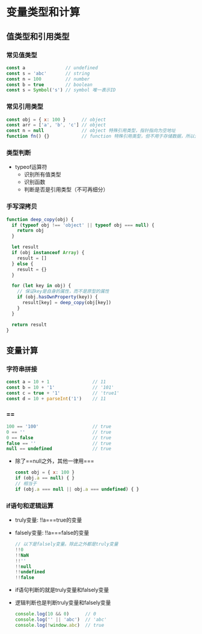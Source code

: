 # 变量类型和计算

## 值类型和引用类型

### 常见值类型

```js
const a               // undefined
const s = 'abc'       // string
const n = 100         // number
const b = true        // boolean
const s = Symbol('s') // symbol 唯一表示ID
```

### 常见引用类型

```js
const obj = { x: 100 }      // object
const arr = ['a', 'b', 'c'] // object
const n = null              // object 特殊引用类型，指针指向为空地址
function fn() {}            // function 特殊引用类型，但不用于存储数据，所以没有“拷贝，复制函数”这一说
```

### 类型判断

- typeof运算符
  - 识别所有值类型
  - 识别函数
  - 判断是否是引用类型（不可再细分）

### 手写深拷贝

```js
function deep_copy(obj) {
  if (typeof obj !== 'object' || typeof obj === null) {
    return obj
  }

  let result
  if (obj instanceof Array) {
    result = []
  } else {
    result = {}
  }

  for (let key in obj) {
    // 保证key是自身的属性，而不是原型的属性
    if (obj.hasOwnProperty(key)) {
      result[key] = deep_copy(obj[key])
    }
  }

  return result
}
```

## 变量计算

### 字符串拼接

```js
const a = 10 + 1                // 11
const b = 10 + '1'              // '101'
const c = true + '1'            // 'true1'
const d = 10 + parseInt('1')    // 11
```

### ==

```js
100 == '100'                    // true
0 == ''                         // true
0 == false                      // true
false == ''                     // true
null == undefined               // true
```

- 除了\==null之外，其他一律用\===

  ```js
  const obj = { x: 100 }
  if (obj.a == null) { }
  // 相当于
  if (obj.a === null || obj.a === undefined) { }
  ```

### if语句和逻辑运算

- truly变量: !!a===true的变量
- falsely变量: !!a===false的变量

  ```js
  // 以下是falsely变量。除此之外都是truly变量
  !!0
  !!NaN
  !!''
  !!null
  !!undefined
  !!false
  ```

- if语句判断的就是truly变量和falsely变量
- 逻辑判断也是判断truly变量和falsely变量

  ```js
  console.log(10 && 0)      // 0
  console.log('' || 'abc')  // 'abc'
  console.log(!window.abc)  // true
  ```
